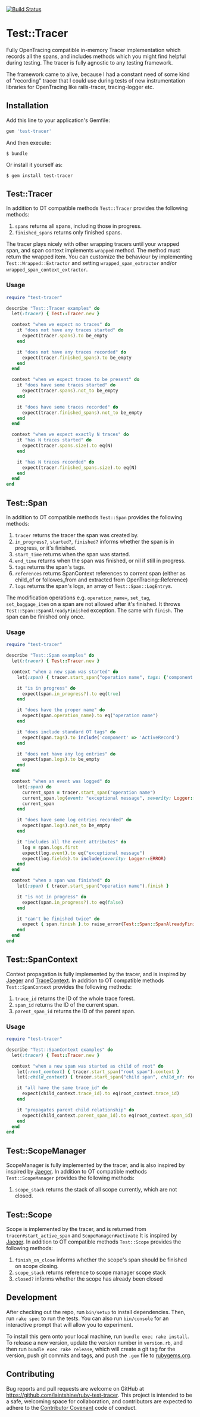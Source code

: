 [![Build Status](https://travis-ci.org/iaintshine/ruby-test-tracer.svg?branch=master)](https://travis-ci.org/iaintshine/ruby-test-tracer)
# Test::Tracer

Fully OpenTracing compatible in-memory Tracer implementation which records all the spans, and includes methods which you might find helpful during testing. The tracer is fully agnostic to any testing framework.

The framework came to alive, because I had a constant need of some kind of "recording" tracer that I could use during tests of new instrumentation libraries for OpenTracing like rails-tracer, tracing-logger etc.

## Installation

Add this line to your application's Gemfile:

```ruby
gem 'test-tracer'
```

And then execute:

    $ bundle

Or install it yourself as:

    $ gem install test-tracer

## Test::Tracer

In addition to OT compatible methods `Test::Tracer` provides the following methods:

1. `spans` returns all spans, including those in progress.
2. `finished_spans` returns only finished spans.

The tracer plays nicely with other wrapping tracers until your wrapped span, and span context implements `wrapped`
method. The method must return the wrapped item. You can customize the behaviour by implementing `Test::Wrapped::Extractor` and setting `wrapped_span_extractor` and/or `wrapped_span_context_extractor`.

### Usage

```ruby
require "test-tracer"

describe "Test::Tracer examples" do
  let(:tracer) { Test::Tracer.new }

  context "when we expect no traces" do
    it "does not have any traces started" do
      expect(tracer.spans).to be_empty
    end

    it "does not have any traces recorded" do
      expect(tracer.finished_spans).to be_empty
    end
  end

  context "when we expect traces to be present" do
    it "does have some traces started" do
      expect(tracer.spans).not_to be_empty
    end

    it "does have some traces recorded" do
      expect(tracer.finished_spans).not_to be_empty
    end
  end

  context "when we expect exactly N traces" do
    it "has N traces started" do
      expect(tracer.spans.size).to eq(N)
    end

    it "has N traces recorded" do
      expect(tracer.finished_spans.size).to eq(N)
    end
  end
end
```

## Test::Span

In addition to OT compatible methods `Test::Span` provides the following methods:

1. `tracer` returns the tracer the span was created by.
1. `in_progress?`, `started?`, `finished?` informs whether the span is in progress, or it's finished.
1. `start_time` returns when the span was started.
1. `end_time` returns when the span was finished, or nil if still in progress.
1. `tags` returns the span's tags.
1. `references` returns SpanContext references to corrent span (either as child_of or followes_from and extracted from OpenTracing::Reference)
1. `logs` returns the span's logs, an array of `Test::Span::LogEntry`s.

The modification operations e.g. `operation_name=`, `set_tag`, `set_baggage_item` on a span are not allowed after it's finished. It throws `Test::Span::SpanAlreadyFinished` exception. The same with `finish`. The span can be finished only once.

### Usage

```ruby
require "test-tracer"

describe "Test::Span examples" do
  let(:tracer) { Test::Tracer.new }

  context "when a new span was started" do
    let(:span) { tracer.start_span("operation name", tags: {'component' => 'ActiveRecord'}) }

    it "is in progress" do
      expect(span.in_progress?).to eq(true)
    end

    it "does have the proper name" do
      expect(span.operation_name).to eq("operation name")
    end

    it "does include standard OT tags" do
      expect(span.tags).to include('component' => 'ActiveRecord')
    end

    it "does not have any log entries" do
      expect(span.logs).to be_empty
    end
  end

  context "when an event was logged" do
    let(:span) do
      current_span = tracer.start_span("operation name")
      current_span.log(event: "exceptional message", severity: Logger::ERROR, pid: $1)
      current_span
    end

    it "does have some log entries recorded" do
      expect(span.logs).not_to be_empty
    end

    it "includes all the event attributes" do
      log = span.logs.first
      expect(log.event).to eq("exceptional message")
      expect(log.fields).to include(severity: Logger::ERROR)
    end
  end

  context "when a span was finished" do
    let(:span) { tracer.start_span("operation name").finish }

    it "is not in progress" do
      expect(span.in_progress?).to eq(false)
    end

    it "can't be finished twice" do
      expect { span.finish }.to raise_error(Test::Span::SpanAlreadyFinished)
    end
  end
end
```

## Test::SpanContext

Context propagation is fully implemented by the tracer, and is inspired by [Jaeger](http://jaeger.readthedocs.io/en/latest/) and [TraceContext](https://github.com/TraceContext/tracecontext-spec/pull/1/files). In addition to OT compatible methods `Test::SpanContext` provides the following methods:

1. `trace_id` returns the ID of the whole trace forest.
1. `span_id` returns the ID of the current span.
2. `parent_span_id` returns the ID of the parent span.


### Usage

```ruby
require "test-tracer"

describe "Test::SpanContext examples" do
  let(:tracer) { Test::Tracer.new }

  context "when a new span was started as child of root" do
    let(:root_context) { tracer.start_span("root span").context }
    let(:child_context) { tracer.start_span("child span", child_of: root_context).context }

    it "all have the same trace_id" do
      expect(child_context.trace_id).to eq(root_context.trace_id)
    end

    it "propagates parent child relationship" do
      expect(child_context.parent_span_id).to eq(root_context.span_id)
    end
  end
end
```

## Test::ScopeManager

ScopeManager is fully implemented by the tracer, and is also inspired by inspired by [Jaeger](http://jaeger.readthedocs.io/en/latest/). In addition to OT compatible methods `Test::ScopeManager` provides the following methods:

1. `scope_stack` returns the stack of all scope currently, which are not closed.

## Test::Scope

Scope is implemented by the tracer, and is returned from `tracer#start_active_span` and `ScopeManager#activate` It is inspired by [Jaeger](http://jaeger.readthedocs.io/en/latest/). In addition to OT compatible methods `Test::Scope` provides the following methods:

1. `finish_on_close` informs whether the scope's span should be finished on scope closing.
1. `scope_stack` returns reference to scope manager scope stack
1. `closed?` informs whether the scope has already been closed

## Development

After checking out the repo, run `bin/setup` to install dependencies. Then, run `rake spec` to run the tests. You can also run `bin/console` for an interactive prompt that will allow you to experiment.

To install this gem onto your local machine, run `bundle exec rake install`. To release a new version, update the version number in `version.rb`, and then run `bundle exec rake release`, which will create a git tag for the version, push git commits and tags, and push the `.gem` file to [rubygems.org](https://rubygems.org).

## Contributing

Bug reports and pull requests are welcome on GitHub at https://github.com/iaintshine/ruby-test-tracer. This project is intended to be a safe, welcoming space for collaboration, and contributors are expected to adhere to the [Contributor Covenant](http://contributor-covenant.org) code of conduct.

